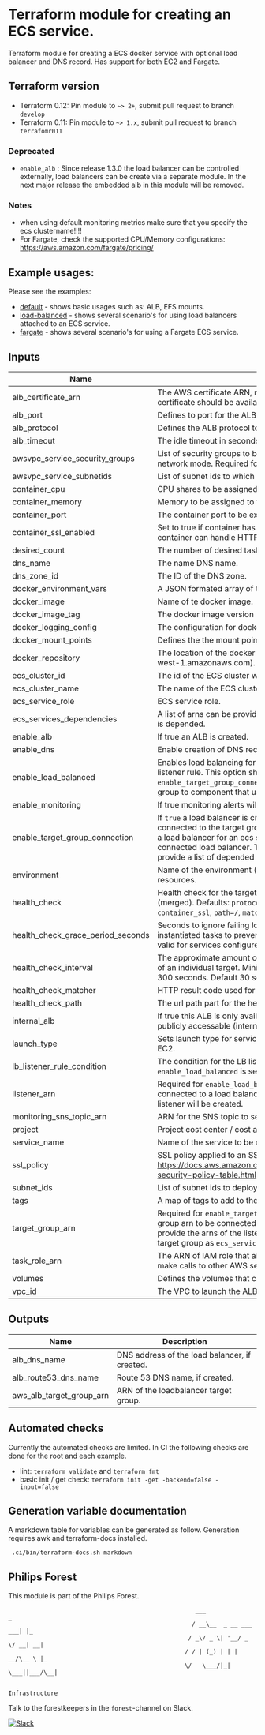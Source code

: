 # Terraform module for creating an ECS service.

Terraform module for creating a ECS docker service with optional load balancer and DNS record. Has support for both EC2 and Fargate.

## Terraform version

- Terraform 0.12: Pin module to `~> 2+`, submit pull request to branch `develop`
- Terraform 0.11: Pin module to `~> 1.x`, submit pull request to branch `terrafomr011`


### Deprecated
- `enable_alb` : Since release 1.3.0 the load balancer can be controlled externally, load balancers can be create via a separate module. In the next major release the embedded alb in this module will be removed.


### Notes

+ when using default monitoring metrics make sure that you specify the ecs clustername!!!!
+ For Fargate, check the supported CPU/Memory configurations: https://aws.amazon.com/fargate/pricing/

## Example usages:
Please see the examples:
- [default](./examples/default) - shows basic usages such as: ALB, EFS mounts.
- [load-balanced](./examples/load-balanced) - shows several scenario's for using load balancers attached to an ECS service.
- [fargate](./examples/fargate) - shows several scenario's for using a Fargate ECS service.

## Inputs

| Name | Description | Type | Default | Required |
|------|-------------|:----:|:-----:|:-----:|
| alb\_certificate\_arn | The AWS certificate ARN, required for an ALB via HTTPS. The certificate should be available in the same zone. | string | `""` | no |
| alb\_port | Defines to port for the ALB. | number | `"443"` | no |
| alb\_protocol | Defines the ALB protocol to be used. | string | `"HTTPS"` | no |
| alb\_timeout | The idle timeout in seconds of the ALB | number | `"60"` | no |
| awsvpc\_service\_security\_groups | List of security groups to be attached to service running in awsvpc network mode. Required for launch type FARGATE. | list | `<list>` | no |
| awsvpc\_service\_subnetids | List of subnet ids to which a service is deployed in fargate mode. | list | `<list>` | no |
| container\_cpu | CPU shares to be assigned to the container. | string | `""` | no |
| container\_memory | Memory to be assigned to the container. | number | `"400"` | no |
| container\_port | The container port to be exported to the host. | string | n/a | yes |
| container\_ssl\_enabled | Set to true if container has SSL enabled. This requires that the container can handle HTTPS traffic. | bool | `"false"` | no |
| desired\_count | The number of desired tasks | number | `"1"` | no |
| dns\_name | The name DNS name. | string | `""` | no |
| dns\_zone\_id | The ID of the DNS zone. | string | `""` | no |
| docker\_environment\_vars | A JSON formated array of tuples of docker enviroment variables. | string | `""` | no |
| docker\_image | Name of te docker image. | string | n/a | yes |
| docker\_image\_tag | The docker image version (e.g. 1.0.0 or latest). | string | `"latest"` | no |
| docker\_logging\_config | The configuration for docker container logging | string | `""` | no |
| docker\_mount\_points | Defines the the mount point for the container. | string | `""` | no |
| docker\_repository | The location of the docker repository (e.g. 123456789.dkr.ecr.eu-west-1.amazonaws.com). | string | `"docker.io"` | no |
| ecs\_cluster\_id | The id of the ECS cluster where this service will be launched. | string | n/a | yes |
| ecs\_cluster\_name | The name of the ECS cluster where this service will be launched. | string | n/a | yes |
| ecs\_service\_role | ECS service role. | string | `""` | no |
| ecs\_services\_dependencies | A list of arns can be provided to which the creation of the ecs service is depended. | list(string) | `<list>` | no |
| enable\_alb | If true an ALB is created. | bool | `"false"` | no |
| enable\_dns | Enable creation of DNS record. | bool | `"true"` | no |
| enable\_load\_balanced | Enables load balancing for a service by creating a target group and listener rule. This option should NOT be used together with `enable_target_group_connection` delegates the creation of the target group to component that use this module. | bool | `"false"` | no |
| enable\_monitoring | If true monitoring alerts will be created if needed. | bool | `"true"` | no |
| enable\_target\_group\_connection | If `true` a load balancer is created for the service which will be connected to the target group specified in `target_group_arn`. Creating a load balancer for an ecs service requires a target group with a connected load balancer. To ensure the right order of creation, provide a list of depended arns in `ecs_services_dependencies` | bool | `"false"` | no |
| environment | Name of the environment (e.g. project-dev); will be prefixed to all resources. | string | n/a | yes |
| health\_check | Health check for the target group, will overwrite the defaults (merged). Defaults: `protocol=HTTP or HTTPS` depends on `container_ssl`, `path=/`, `matcher=200-399` and `interval=30`. | map(string) | `<map>` | no |
| health\_check\_grace\_period\_seconds | Seconds to ignore failing load balancer health checks on newly instantiated tasks to prevent premature shutdown, up to 1800. Only valid for services configured to use load balancers. | string | `"0"` | no |
| health\_check\_interval | The approximate amount of time, in seconds, between health checks of an individual target. Minimum value 5 seconds, Maximum value 300 seconds. Default 30 seconds. | string | `"30"` | no |
| health\_check\_matcher | HTTP result code used for health validation. | string | `"200-399"` | no |
| health\_check\_path | The url path part for the health check endpoint. | string | `"/"` | no |
| internal\_alb | If true this ALB is only available within the VPC, default (false) is publicly accessable (internetfacing). | bool | `"false"` | no |
| launch\_type | Sets launch type for service. Options are: EC2, FARGATE. Default is EC2. | string | `"EC2"` | no |
| lb\_listener\_rule\_condition | The condition for the LB listener rule which is created when `enable_load_balanced` is set. | map(string) | `<map>` | no |
| listener\_arn | Required for `enable_load_balanced`, provide the arn of the listener connected to a load balancer. By default a rule to the root of the listener will be created. | string | `""` | no |
| monitoring\_sns\_topic\_arn | ARN for the SNS topic to send alerts to. | string | `""` | no |
| project | Project cost center / cost allocation. | string | n/a | yes |
| service\_name | Name of the service to be created. | string | n/a | yes |
| ssl\_policy | SSL policy applied to an SSL enabled ALB, see https://docs.aws.amazon.com/elasticloadbalancing/latest/classic/elb-security-policy-table.html | string | `"ELBSecurityPolicy-TLS-1-2-2017-01"` | no |
| subnet\_ids | List of subnet ids to deploy the ALB. | list(string) | `<list>` | no |
| tags | A map of tags to add to the resources | map(string) | `<map>` | no |
| target\_group\_arn | Required for `enable_target_group_connection` provides the target group arn to be connected to the ecs load balancer. Ensure you provide the arns of the listeners or listeners rule conntected to the target group as `ecs_services_dependencies`. | string | `""` | no |
| task\_role\_arn | The ARN of IAM role that allows your Amazon ECS container task to make calls to other AWS services. | string | `""` | no |
| volumes | Defines the volumes that can be mounted to a container. | list(map(string)) | `<list>` | no |
| vpc\_id | The VPC to launch the ALB in in (e.g. vpc-66ecaa02). | string | `""` | no |

## Outputs

| Name | Description |
|------|-------------|
| alb\_dns\_name | DNS address of the load balancer, if created. |
| alb\_route53\_dns\_name | Route 53 DNS name, if created. |
| aws\_alb\_target\_group\_arn | ARN of the loadbalancer target group. |

## Automated checks
Currently the automated checks are limited. In CI the following checks are done for the root and each example.
- lint: `terraform validate` and `terraform fmt`
- basic init / get check: `terraform init -get -backend=false -input=false`

## Generation variable documentation
A markdown table for variables can be generated as follow. Generation requires awk and terraform-docs installed.

```
 .ci/bin/terraform-docs.sh markdown
```

## Philips Forest

This module is part of the Philips Forest.

```
                                                     ___                   _
                                                    / __\__  _ __ ___  ___| |_
                                                   / _\/ _ \| '__/ _ \/ __| __|
                                                  / / | (_) | | |  __/\__ \ |_
                                                  \/   \___/|_|  \___||___/\__|  

                                                                 Infrastructure
```

Talk to the forestkeepers in the `forest`-channel on Slack.

[![Slack](https://philips-software-slackin.now.sh/badge.svg)](https://philips-software-slackin.now.sh)
